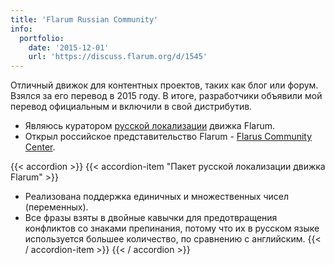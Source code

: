 ```yaml
---
title: 'Flarum Russian Community'
info:
  portfolio:
    date: '2015-12-01'
    url: 'https://discuss.flarum.org/d/1545'
---
```


Отличный движок для контентных проектов, таких как блог или форум. Взялся за его перевод в 2015 году. В итоге, разработчики объявили мой перевод официальным и включили в свой дистрибутив.

- Являюсь куратором [русской локализации](https://discuss.flarum.org/d/1545) движка Flarum.
- Открыл российское представительство Flarum - [Flarus Community Center](https://flarus.cc/).

<!--more-->

{{< accordion >}}
{{< accordion-item "Пакет русской локализации движка Flarum" >}}
- Реализована поддержка единичных и множественных чисел (переменных).
- Все фразы взяты в двойные кавычки для предотвращения конфликтов со знаками препинания, потому что их в русском языке используется большее количество, по сравнению с английским.
{{< / accordion-item >}}
{{< / accordion >}}
